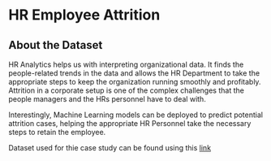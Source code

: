 # HR Employee Attrition

## About the Dataset
HR Analytics helps us with interpreting organizational data. It finds the people-related trends in the data and allows the HR Department to take the appropriate steps to keep the organization running smoothly and profitably. Attrition in a corporate setup is one of the complex challenges that the people managers and the HRs personnel have to deal with.

Interestingly, Machine Learning models can be deployed to predict potential attrition cases, helping the appropriate HR Personnel take the necessary steps to retain the employee.

Dataset used for thie case study can be found using this [link](https://www.kaggle.com/datasets/rishikeshkonapure/hr-analytics-prediction)


